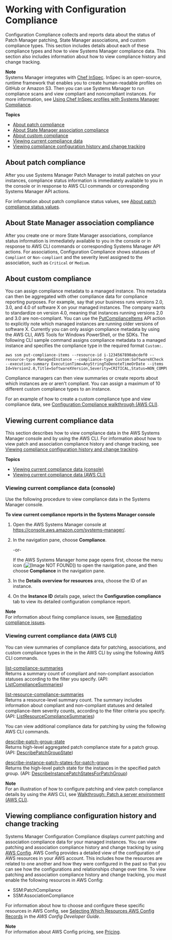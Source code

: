 # Working with Configuration Compliance<a name="sysman-compliance-about"></a>

Configuration Compliance collects and reports data about the status of Patch Manager patching, State Manager associations, and custom compliance types\. This section includes details about each of these compliance types and how to view Systems Manager compliance data\. This section also includes information about how to view compliance history and change tracking\.

**Note**  
Systems Manager integrates with [Chef InSpec](https://www.chef.io/inspec/)\. InSpec is an open\-source, runtime framework that enables you to create human\-readable profiles on GitHub or Amazon S3\. Then you can use Systems Manager to run compliance scans and view compliant and noncompliant instances\. For more information, see [Using Chef InSpec profiles with Systems Manager Compliance](integration-chef-inspec.md)\.

**Topics**
+ [About patch compliance](#sysman-compliance-monitor-patch)
+ [About State Manager association compliance](#sysman-compliance-about-association)
+ [About custom compliance](#sysman-compliance-custom)
+ [Viewing current compliance data](#compliance-view-results)
+ [Viewing compliance configuration history and change tracking](#sysman-compliance-history)

## About patch compliance<a name="sysman-compliance-monitor-patch"></a>

After you use Systems Manager Patch Manager to install patches on your instances, compliance status information is immediately available to you in the console or in response to AWS CLI commands or corresponding Systems Manager API actions\.

For information about patch compliance status values, see [About patch compliance status values](about-patch-compliance-states.md)\.

## About State Manager association compliance<a name="sysman-compliance-about-association"></a>

After you create one or more State Manager associations, compliance status information is immediately available to you in the console or in response to AWS CLI commands or corresponding Systems Manager API actions\. For associations, Configuration Compliance shows statuses of `Compliant` or `Non-compliant` and the severity level assigned to the association, such as `Critical` or `Medium`\.

## About custom compliance<a name="sysman-compliance-custom"></a>

You can assign compliance metadata to a managed instance\. This metadata can then be aggregated with other compliance data for compliance reporting purposes\. For example, say that your business runs versions 2\.0, 3\.0, and 4\.0 of software X on your managed instances\. The company wants to standardize on version 4\.0, meaning that instances running versions 2\.0 and 3\.0 are non\-compliant\. You can use the [PutComplianceItems](https://docs.aws.amazon.com/ssm/latest/APIReference/API_PutComplianceItems.html) API action to explicitly note which managed instances are running older versions of software X\. Currently you can only assign compliance metadata by using the AWS CLI, AWS Tools for Windows PowerShell, or the SDKs\. The following CLI sample command assigns compliance metadata to a managed instance and specifies the compliance type in the required format `Custom:`\.

```
aws ssm put-compliance-items --resource-id i-1234567890abcdef0 --resource-type ManagedInstance --compliance-type Custom:SoftwareXCheck --execution-summary ExecutionTime=AnyStringToDenoteTimeOrDate --items Id=Version2.0,Title=SoftwareXVersion,Severity=CRITICAL,Status=NON_COMPLIANT 
```

Compliance managers can then view summaries or create reports about which instances are or aren't compliant\. You can assign a maximum of 10 different custom compliance types to an instance\.

For an example of how to create a custom compliance type and view compliance data, see [Configuration Compliance walkthrough \(AWS CLI\)](sysman-compliance-walk.md)\.

## Viewing current compliance data<a name="compliance-view-results"></a>

This section describes how to view compliance data in the AWS Systems Manager console and by using the AWS CLI\. For information about how to view patch and association compliance history and change tracking, see [Viewing compliance configuration history and change tracking](#sysman-compliance-history)\.

**Topics**
+ [Viewing current compliance data \(console\)](#compliance-view-results-console)
+ [Viewing current compliance data \(AWS CLI\)](#compliance-view-data-cli)

### Viewing current compliance data \(console\)<a name="compliance-view-results-console"></a>

Use the following procedure to view compliance data in the Systems Manager console\.

**To view current compliance reports in the Systems Manager console**

1. Open the AWS Systems Manager console at [https://console\.aws\.amazon\.com/systems\-manager/](https://console.aws.amazon.com/systems-manager/)\.

1. In the navigation pane, choose **Compliance**\.

   \-or\-

   If the AWS Systems Manager home page opens first, choose the menu icon \(![\[Image NOT FOUND\]](http://docs.aws.amazon.com/systems-manager/latest/userguide/images/menu-icon-small.png)\) to open the navigation pane, and then choose **Compliance** in the navigation pane\.

1. In the **Details overview for resources** area, choose the ID of an instance\.

1. On the **Instance ID** details page, select the **Configuration compliance** tab to view its detailed configuration compliance report\.

**Note**  
For information about fixing compliance issues, see [Remediating compliance issues](sysman-compliance-fixing.md)\.

### Viewing current compliance data \(AWS CLI\)<a name="compliance-view-data-cli"></a>

You can view summaries of compliance data for patching, associations, and custom compliance types in the in the AWS CLI by using the following AWS CLI commands\. 

[list\-compliance\-summaries](https://docs.aws.amazon.com/cli/latest/reference/ssm/list-compliance-summaries.html)  
Returns a summary count of compliant and non\-compliant association statuses according to the filter you specify\. \(API: [ListComplianceSummaries](https://docs.aws.amazon.com/ssm/latest/APIReference/API_ListComplianceSummaries.html)\)

[list\-resource\-compliance\-summaries](https://docs.aws.amazon.com/cli/latest/reference/ssm/list-resource-compliance-summaries.html)  
Returns a resource\-level summary count\. The summary includes information about compliant and non\-compliant statuses and detailed compliance\-item severity counts, according to the filter criteria you specify\. \(API: [ListResourceComplianceSummaries](https://docs.aws.amazon.com/ssm/latest/APIReference/API_ListResourceComplianceSummaries.html)\)

You can view additional compliance data for patching by using the following AWS CLI commands\.

[describe\-patch\-group\-state](https://docs.aws.amazon.com/cli/latest/reference/ssm/describe-patch-group-state.html)  
Returns high\-level aggregated patch compliance state for a patch group\. \(API: [DescribePatchGroupState](https://docs.aws.amazon.com/ssm/latest/APIReference/API_DescribePatchGroupState.html)\)

[describe\-instance\-patch\-states\-for\-patch\-group](https://docs.aws.amazon.com/cli/latest/reference/ssm/describe-instance-patch-states-for-patch-group.html)  
Returns the high\-level patch state for the instances in the specified patch group\. \(API: [DescribeInstancePatchStatesForPatchGroup](https://docs.aws.amazon.com/ssm/latest/APIReference/API_DescribeInstancePatchStatesForPatchGroup.html)\)

**Note**  
For an illustration of how to configure patching and view patch compliance details by using the AWS CLI, see [Walkthrough: Patch a server environment \(AWS CLI\)](sysman-patch-cliwalk.md)\.

## Viewing compliance configuration history and change tracking<a name="sysman-compliance-history"></a>

Systems Manager Configuration Compliance displays *current* patching and association compliance data for your managed instances\. You can view patching and association compliance history and change tracking by using [AWS Config](https://docs.aws.amazon.com/config/latest/developerguide/)\. AWS Config provides a detailed view of the configuration of AWS resources in your AWS account\. This includes how the resources are related to one another and how they were configured in the past so that you can see how the configurations and relationships change over time\. To view patching and association compliance history and change tracking, you must enable the following resources in AWS Config: 
+ SSM:PatchCompliance
+ SSM:AssociationCompliance

For information about how to choose and configure these specific resources in AWS Config, see [Selecting Which Resources AWS Config Records](https://docs.aws.amazon.com/config/latest/developerguide/select-resources.html) in the *AWS Config Developer Guide*\.

**Note**  
For information about AWS Config pricing, see [Pricing](https://aws.amazon.com/config/pricing/)\.